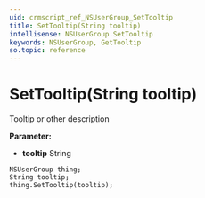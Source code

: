 ```yaml
---
uid: crmscript_ref_NSUserGroup_SetTooltip
title: SetTooltip(String tooltip)
intellisense: NSUserGroup.SetTooltip
keywords: NSUserGroup, GetTooltip
so.topic: reference
---
```


# SetTooltip(String tooltip)

Tooltip or other description

**Parameter:** 
* **tooltip** String

```crmscript
NSUserGroup thing;
String tooltip;
thing.SetTooltip(tooltip);
```

